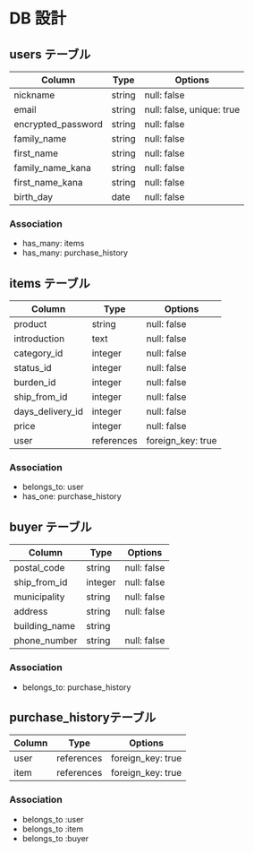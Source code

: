 # DB 設計

## users テーブル

| Column             | Type                | Options                   |
|--------------------|---------------------|---------------------------|
| nickname           | string              | null: false               |
| email              | string              | null: false, unique: true |
| encrypted_password | string              | null: false               |
| family_name        | string              | null: false               |
| first_name         | string              | null: false               |
| family_name_kana   | string              | null: false               |
| first_name_kana    | string              | null: false               |
| birth_day          | date                | null: false               |

### Association
- has_many: items
- has_many: purchase_history



## items テーブル

| Column             | Type                | Options                       |
|--------------------|---------------------|-------------------------------|
| product            | string              | null: false                   |
| introduction       | text                | null: false                   |
| category_id        | integer             | null: false                   |
| status_id          | integer             | null: false                   |
| burden_id          | integer             | null: false                   |
| ship_from_id       | integer             | null: false                   |
| days_delivery_id   | integer             | null: false                   |
| price              | integer             | null: false                   |
| user               | references          | foreign_key: true             |

### Association
- belongs_to: user
- has_one: purchase_history

##  buyer テーブル

| Column             | Type                | Options                       |
|--------------------|---------------------|-------------------------------|
| postal_code        | string              | null: false                   |
| ship_from_id       | integer             | null: false                   |
| municipality       | string              | null: false                   |
| address            | string              | null: false                   |
| building_name      | string              |                               |
| phone_number       | string              | null: false                   |

### Association
- belongs_to: purchase_history

##   purchase_historyテーブル

| Column             | Type                | Options                       |
|--------------------|---------------------|-------------------------------|
| user               | references          | foreign_key: true             |
| item               | references          | foreign_key: true             |

### Association
- belongs_to :user
- belongs_to :item
- belongs_to :buyer